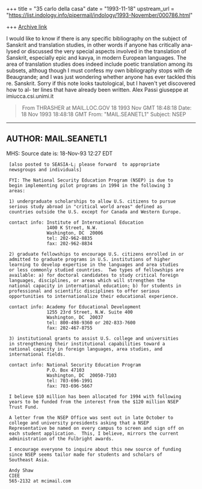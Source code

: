 +++
title = "35 carlo della casa"
date = "1993-11-18"
upstream_url = "https://list.indology.info/pipermail/indology/1993-November/000786.html"

+++
[Archive link](https://list.indology.info/pipermail/indology/1993-November/000786.html)

I would like to know if there is any specific bibliography on the subject of
Sanskrit and translation studies, in other words if anyone has critically ana-
lysed or discussed the very special aspects involved in the translation of
Sanskrit, especially epic and kavya, in modern European languages. The area of
translation studies does indeed include poetic translation among its subsets, althoug
though I must confess my own bibliography stops with de Beaugrande; and I was
just wondering whether anyone has ever tackled this re. Sanskrit.
Sorry if this note looks tautological, but I haven't yet discovered how to al-
ter lines that have already been written.
Alex Passi
giuseppe at imiucca.csi.unimi.it



> From THRASHER at MAIL.LOC.GOV 18 1993 Nov GMT 18:48:18
Date: 18 Nov 1993 18:48:18 GMT
From: "MAIL.SEANETL1" <THRASHER at MAIL.LOC.GOV>
Subject: NSEP

------------------------------------
AUTHOR: MAIL.SEANETL1               
------------------------------------
MHS:   Source date is:      18-Nov-93 12:27 EDT 

     [also posted to SEASIA-L; please forward  to appropriate 
     newsgroups and individuals] 

     FYI: The National Security Education Program (NSEP) is due to 
     begin implementing pilot programs in 1994 in the following 3 
     areas: 

     1) undergraduate scholarships to allow U.S. citizens to pursue 
     serious study abroad in "critical world areas" defined as 
     countries outside the U.S. except for Canada and Western Europe. 

     contact info: Institute of International Education 
                   1400 K Street, N.W. 
                   Washington, DC  20006 
                   tel: 202-962-8835 
                   fax: 202-962-8834 

     2) graduate fellowships to encourage U.S. citizens enrolled in or 
     admitted to graduate programs in U.S. institutions of higher 
     learning to develop expertise in the languages and area studies 
     or less commonly studied countries.  Two types of fellowships are 
     available: a) for doctoral candidates to study critical foreign 
     languages, disciplines, or areas which will strengthen the 
     national capacity in international education; b) for students in 
     professional and scientific disciplines to offer serious 
     opportunities to internationalize their educational experience. 

     contact info: Academy for Educational Development 
                   1255 23rd Street, N.W. Suite 400 
                   Washington, DC  20037 
                   tel: 800-498-9360 or 202-833-7600 
                   fax: 202-467-8755 

     3) institutional grants to assist U.S. college and universities 
     in strengthening their institutional capabilities toward a 
     national capacity in foreign languages, area studies, and 
     international fields. 

     contact info: National Security Education Program 
                   P.O. Box 47103 
                   Washington, DC  20050-7103 
                   tel: 703-696-1991 
                   fax: 703-696-5667 

     I believe $10 million has been allocated for 1994 with following 
     years to be funded from the interest from the $120 million NSEP 
     Trust Fund. 

     A letter from the NSEP Office was sent out in late October to 
     college and university presidents asking that a NSEP 
     Representative be named on every campus to screen and sign off on 
     each student application.  This, I believe, mirrors the current 
     administration of the Fulbright awards. 

     I encourage everyone to inquire about this new source of funding 
     since NSEP seems tailor made for students and scholars of 
     Southeast Asia. 

     Andy Shaw 
     CIEE 
     565-2132 at mcimail.com 







